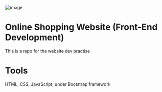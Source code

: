 ![image](https://github.com/user-attachments/assets/509fa3dc-aa6a-46fa-abb3-490dbdaf8db2)
# Online Shopping Website (Front-End Development)
This is a repo for the website dev practise
# Tools
HTML, CSS, JavaScript, under Bootstrap framework
